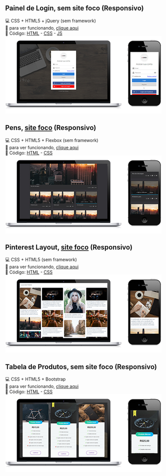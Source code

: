 ## Painel de Login, sem site foco **(Responsivo)**
:computer: CSS + HTML5 + jQuery (sem framework)<br>
:link: para ver funcionando, [clique aqui](https://codepen.io/jimmyfilips/pen/BrgEXK)<br>
:page_facing_up: Código: 
[HTML](examples/login/index.html) -
[CSS](examples/login/css/custom.css) -
[JS](examples/login/js/script.js)<br>
<img src="img/login.jpg" alt="Imagem de exemplo, layout painel de login" width=500>

## Pens, [site foco](https://codepen.io/jimmyfilips/) **(Responsivo)**
:computer: CSS + HTML5 + Flexbox (sem framework)<br>
:link: para ver funcionando, [clique aqui](https://codepen.io/jimmyfilips/pen/OvKPMG)<br>
:page_facing_up: Código: 
[HTML](examples/codepen/index.html) -
[CSS](examples/codepen/css/custom.css)<br>
<img src="img/codepen.jpg" alt="Imagem de exemplo, layout pens do codepen" width=500>

## Pinterest Layout, [site foco](https://br.pinterest.com/) **(Responsivo)**
:computer: CSS + HTML5 (sem framework)<br>
:link: para ver funcionando, [clique aqui](https://codepen.io/jimmyfilips/pen/RMNGRw)<br>
:page_facing_up: Código: 
[HTML](examples/pinterest/index.html) -
[CSS](examples/pinterest/css/custom.css)<br>
<img src="img/pinterest.jpg" alt="Imagem de exemplo, layout do pinterest" width=500>

## Tabela de Produtos, sem site foco **(Responsivo)**
:computer: CSS + HTML5 + Bootstrap<br>
:link: para ver funcionando, [clique aqui](https://codepen.io/jimmyfilips/pen/odgrpr)<br>
:page_facing_up: Código: 
[HTML](examples/produtos/index.html) -
[CSS](examples/produtos/css/custom.css)<br>
<img src="img/produtos.jpg" alt="Imagem de exemplo, layout opções de produtos" width=500>